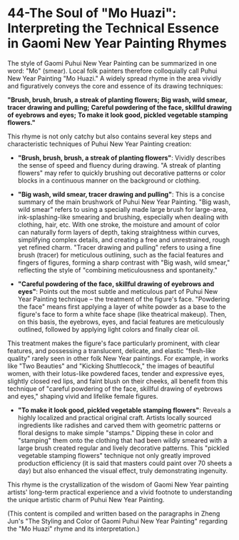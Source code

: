 
# 44-The Soul of "Mo Huazi": Interpreting the Technical Essence in Gaomi New Year Painting Rhymes

The style of Gaomi Puhui New Year Painting can be summarized in one word: "Mo" (smear). Local folk painters therefore colloquially call Puhui New Year Painting "Mo Huazi." A widely spread rhyme in the area vividly and figuratively conveys the core and essence of its drawing techniques:

**"Brush, brush, brush, a streak of planting flowers;**
**Big wash, wild smear, tracer drawing and pulling;**
**Careful powdering of the face, skillful drawing of eyebrows and eyes;**
**To make it look good, pickled vegetable stamping flowers."**

This rhyme is not only catchy but also contains several key steps and characteristic techniques of Puhui New Year Painting creation:

*   **"Brush, brush, brush, a streak of planting flowers"**: Vividly describes the sense of speed and fluency during drawing. "A streak of planting flowers" may refer to quickly brushing out decorative patterns or color blocks in a continuous manner on the background or clothing.

*   **"Big wash, wild smear, tracer drawing and pulling"**: This is a concise summary of the main brushwork of Puhui New Year Painting. "Big wash, wild smear" refers to using a specially made large brush for large-area, ink-splashing-like smearing and brushing, especially when dealing with clothing, hair, etc. With one stroke, the moisture and amount of color can naturally form layers of depth, taking straightness within curves, simplifying complex details, and creating a free and unrestrained, rough yet refined charm. "Tracer drawing and pulling" refers to using a fine brush (tracer) for meticulous outlining, such as the facial features and fingers of figures, forming a sharp contrast with "Big wash, wild smear," reflecting the style of "combining meticulousness and spontaneity."

*   **"Careful powdering of the face, skillful drawing of eyebrows and eyes"**: Points out the most subtle and meticulous part of Puhui New Year Painting technique – the treatment of the figure's face. "Powdering the face" means first applying a layer of white powder as a base to the figure's face to form a white face shape (like theatrical makeup). Then, on this basis, the eyebrows, eyes, and facial features are meticulously outlined, followed by applying light colors and finally clear oil.

This treatment makes the figure's face particularly prominent, with clear features, and possessing a translucent, delicate, and elastic "flesh-like quality" rarely seen in other folk New Year paintings. For example, in works like "Two Beauties" and "Kicking Shuttlecock," the images of beautiful women, with their lotus-like powdered faces, tender and expressive eyes, slightly closed red lips, and faint blush on their cheeks, all benefit from this technique of "careful powdering of the face, skillful drawing of eyebrows and eyes," shaping vivid and lifelike female figures.

*   **"To make it look good, pickled vegetable stamping flowers"**: Reveals a highly localized and practical original craft. Artists locally sourced ingredients like radishes and carved them with geometric patterns or floral designs to make simple "stamps." Dipping these in color and "stamping" them onto the clothing that had been wildly smeared with a large brush created regular and lively decorative patterns. This "pickled vegetable stamping flowers" technique not only greatly improved production efficiency (it is said that masters could paint over 70 sheets a day) but also enhanced the visual effect, truly demonstrating ingenuity.

This rhyme is the crystallization of the wisdom of Gaomi New Year painting artists' long-term practical experience and a vivid footnote to understanding the unique artistic charm of Puhui New Year Painting.

(This content is compiled and written based on the paragraphs in Zheng Jun's "The Styling and Color of Gaomi Puhui New Year Painting" regarding the "Mo Huazi" rhyme and its interpretation.)

